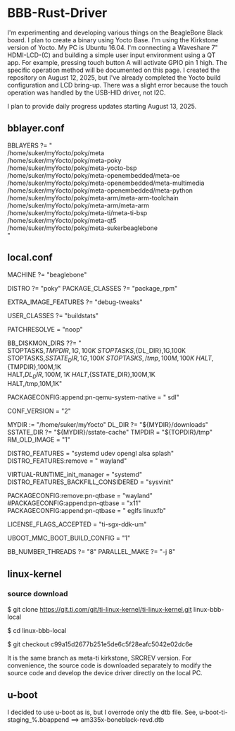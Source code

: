 # BBB-Rust-Driver

I'm experimenting and developing various things on the BeagleBone Black board.
I plan to create a binary using Yocto Base.
I'm using the Kirkstone version of Yocto.
My PC is Ubuntu 16.04.
I'm connecting a Waveshare 7" HDMI-LCD-(C) and building a simple user input environment using a QT app. For example, pressing touch button A will activate GPIO pin 1 high. The specific operation method will be documented on this page.
I created the repository on August 12, 2025, but I've already completed the Yocto build configuration and LCD bring-up. There was a slight error because the touch operation was handled by the USB-HID driver, not I2C.

I plan to provide daily progress updates starting August 13, 2025.

## bblayer.conf
BBLAYERS ?= " \
  /home/suker/myYocto/poky/meta \
  /home/suker/myYocto/poky/meta-poky \
  /home/suker/myYocto/poky/meta-yocto-bsp \
  /home/suker/myYocto/poky/meta-openembedded/meta-oe \
  /home/suker/myYocto/poky/meta-openembedded/meta-multimedia \
  /home/suker/myYocto/poky/meta-openembedded/meta-python \
  /home/suker/myYocto/poky/meta-arm/meta-arm-toolchain \
  /home/suker/myYocto/poky/meta-arm/meta-arm \
  /home/suker/myYocto/poky/meta-ti/meta-ti-bsp \
  /home/suker/myYocto/poky/meta-qt5 \
  /home/suker/myYocto/poky/meta-sukerbeaglebone \
  "
  
## local.conf
MACHINE ?= "beaglebone"

DISTRO ?= "poky"
PACKAGE_CLASSES ?= "package_rpm"

EXTRA_IMAGE_FEATURES ?= "debug-tweaks"

USER_CLASSES ?= "buildstats"

PATCHRESOLVE = "noop"

BB_DISKMON_DIRS ??= "\
    STOPTASKS,${TMPDIR},1G,100K \
    STOPTASKS,${DL_DIR},1G,100K \
    STOPTASKS,${SSTATE_DIR},1G,100K \
    STOPTASKS,/tmp,100M,100K \
    HALT,${TMPDIR},100M,1K \
    HALT,${DL_DIR},100M,1K \
    HALT,${SSTATE_DIR},100M,1K \
    HALT,/tmp,10M,1K"

PACKAGECONFIG:append:pn-qemu-system-native = " sdl"

CONF_VERSION = "2"

MYDIR := "/home/suker/myYocto"
DL_DIR ?= "${MYDIR}/downloads"
SSTATE_DIR ?= "${MYDIR}/sstate-cache"
TMPDIR = "${TOPDIR}/tmp"
RM_OLD_IMAGE = "1"

DISTRO_FEATURES = "systemd udev opengl alsa splash"
DISTRO_FEATURES:remove = " wayland"

VIRTUAL-RUNTIME_init_manager = "systemd"
DISTRO_FEATURES_BACKFILL_CONSIDERED = "sysvinit"

PACKAGECONFIG:remove:pn-qtbase = "wayland"
#PACKAGECONFIG:append:pn-qtbase = "x11"
PACKAGECONFIG:append:pn-qtbase = " eglfs linuxfb"

LICENSE_FLAGS_ACCEPTED = "ti-sgx-ddk-um"

UBOOT_MMC_BOOT_BUILD_CONFIG = "1"

BB_NUMBER_THREADS ?= "8"
PARALLEL_MAKE ?= "-j 8"


## linux-kernel
### source download
  $ git clone https://git.ti.com/git/ti-linux-kernel/ti-linux-kernel.git linux-bbb-local
  
  $ cd linux-bbb-local
  
  $ git checkout c99a15d2677b251e5de6c5f28eafc5042e02dc6e
  
  
  It is the same branch as meta-ti kirkstone, SRCREV version.
  For convenience, the source code is downloaded separately to modify the source code and develop the device driver directly on the local PC.

## u-boot
  I decided to use u-boot as is, but I overrode only the dtb file.
  See, u-boot-ti-staging_%.bbappend  ==> am335x-boneblack-revd.dtb
  

